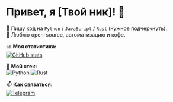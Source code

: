 # Привет, я [Твой ник]! 👋  

🚀 Пишу код на `Python` / `JavaScript` / `Rust` (нужное подчеркнуть).  
🎯 Люблю open-source, автоматизацию и кофе.  

📊 **Моя статистика:**  
[![GitHub stats](https://github-readme-stats.vercel.app/api?username=username&show_icons=true&theme=radical)](https://github.com/nousway)  

🔧 **Мой стек:**  
![Python](https://img.shields.io/badge/-Python-3776AB?logo=python&logoColor=white)
![Rust](https://img.shields.io/badge/-Rust-black?logo=rust)  

📫 **Как связаться:**  
[![Telegram](https://img.shields.io/badge/-Telegram-26A5E4?logo=telegram)](https://t.me/tsm_ai)  
